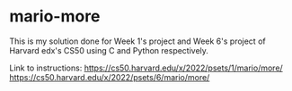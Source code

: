# mario-more

This is my solution done for Week 1's project and Week 6's project of Harvard edx's CS50 using C and Python respectively.

Link to instructions:
https://cs50.harvard.edu/x/2022/psets/1/mario/more/
https://cs50.harvard.edu/x/2022/psets/6/mario/more/
